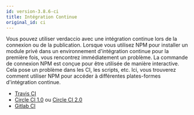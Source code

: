 ```yaml
---
id: version-3.8.6-ci
title: Intégration Continue
original_id: ci
---
```

Vous pouvez utiliser verdaccio avec une intégration continue lors de la connexion ou de la publication. Lorsque vous utilisez NPM pour installer un module privé dans un environnement d'intégration continue pour la première fois, vous rencontrez immédiatement un problème. La commande de connexion NPM est conçue pour être utilisée de manière interactive. Cela pose un problème dans les CI, les scripts, etc. Ici, vous trouverez comment utiliser NPM pour accéder à différentes plates-formes d'intégration continue.

- [Travis CI](https://remysharp.com/2015/10/26/using-travis-with-private-npm-deps)
- [Circle CI 1.0](https://circleci.com/docs/1.0/npm-login/) ou [Circle CI 2.0](https://circleci.com/docs/2.0/deployment-integrations/#npm)
- [Gitlab CI](https://www.exclamationlabs.com/blog/continuous-deployment-to-npm-using-gitlab-ci/)